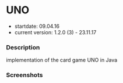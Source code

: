 # UNO

- startdate: 09.04.16
- current version: 1.2.0 (3) - 23.11.17

### Description

implementation of the card game UNO in Java

### Screenshots